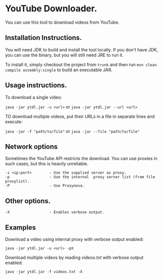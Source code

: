 # YouTube Downloader.

You can use this tool to download videos from YouTube.

## Installation Instructions.

You will need JDK to build and install the tool locally. If you don't have JDK, you can use the binary, but you will still need JRE to run it.

To install it, simply checkout the project from `trunk` and then run `mvn clean compile assembly:single` to build an executable JAR.

## Usage instructions.

To download a single video:

`java -jar ytdl.jar -u <url>`
or
`java -jar ytdl.jar --url <url>`

TO download multiple videos, put their URLs in a file in separate lines and execute:

`java -jar -f "path/to/file"`
or
`java -jar --file "path/to/file"`

## Network options

Sometimes the YouTube API restricts the download. You can use proxies in such cases, but this is heavily unreliable.

```
-i <ip:port>		- Use the supplied server as proxy.
-p					- Use the internal  proxy server list (from file proxylist).
-P					- Use Proxynova.
```

## Other options.

```
-X 					- Enables verbose output.
```

## Examples

Download a video using internal proxy with verbose output enabled:

`java -jar ytdl.jar -u <url> -pX`

Download multiple videos by reading *videos.txt* with verbose output enabled:

`java -jar ytdl.jar -f videos.txt -X`